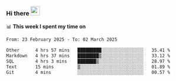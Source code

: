 ### Hi there <a href="https://www.gautamkrishnar.com/"><img src="https://media.giphy.com/media/hvRJCLFzcasrR4ia7z/giphy.gif" width="25px"></a>

📊 **This week I spent my time on**

<!--START_SECTION:waka-->

```txt
From: 23 February 2025 - To: 02 March 2025

Other      4 hrs 57 mins   █████████░░░░░░░░░░░░░░░░   35.41 %
Markdown   4 hrs 37 mins   ████████▒░░░░░░░░░░░░░░░░   33.12 %
SQL        4 hrs 3 mins    ███████▒░░░░░░░░░░░░░░░░░   28.97 %
Text       15 mins         ▒░░░░░░░░░░░░░░░░░░░░░░░░   01.89 %
Git        4 mins          ░░░░░░░░░░░░░░░░░░░░░░░░░   00.57 %
```

<!--END_SECTION:waka-->
